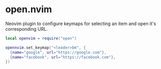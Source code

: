# open.nvim
Neovim plugin to configure keymaps for selecting an item and open it's corresponding URL.

```lua
local openvim = require("open")

opennvim.set_keymap("<leader>bm", {
  {name="google", url="https://google.com"},
  {name="facebook", url="https://facebook.com"},
})
```
